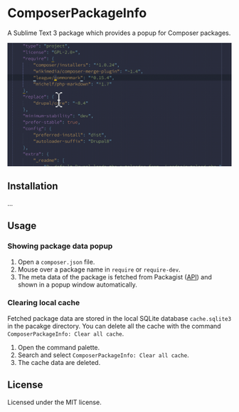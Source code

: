 # ComposerPackageInfo

A Sublime Text 3 package which provides a popup for Composer packages.

![Capture](https://raw.githubusercontent.com/gh640/SublimeComposerPackageInfo/master/assets/capture.gif)


## Installation

...


## Usage

### Showing package data popup

1. Open a `composer.json` file.
2. Mouse over a package name in `require` or `require-dev`.
3. The meta data of the package is fetched from Packagist ([API](https://packagist.org/apidoc)) and shown in a popup window automatically.

### Clearing local cache

Fetched package data are stored in the local SQLite database `cache.sqlite3` in the pacakge directory. You can delete all the cache with the command `ComposerPackageInfo: Clear all cache`.

1. Open the command palette.
2. Search and select `ComposerPackageInfo: Clear all cache`.
3. The cache data are deleted.


## License

Licensed under the MIT license.
